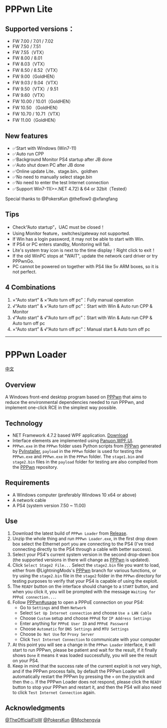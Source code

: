 # PPPwn Lite

## Supported versions：
- FW 7.00 / 7.01 / 7.02
- FW 7.50 / 7.51
- FW 7.55（VTX）
- FW 8.00 / 8.01
- FW 8.03（VTX）
- FW 8.50 / 8.52（VTX）
- FW 9.00（GoldHEN）
- FW 9.03 / 9.04（VTX）
- FW 9.50（VTX）/ 9.51
- FW 9.60（VTX）
- FW 10.00 / 10.01（GoldHEN）
- FW 10.50 （GoldHEN）
- FW 10.70 / 10.71（VTX）
- FW 11.00（GoldHEN）

## New features
- ✅Start with Windows (Win7-11)
- ✅Auto run CPP
- ✅Background Monitor PS4 startup after JB done
- ✅Auto shut down PC after JB done
- ✅Online update Lite、stage.bin、goldhen
- ✅No need to manually select stage.bin
- ✅No need to enter the test Internet connection
- ✅Support Win7-11(>=.NET 4.72) & 64 or 32bit（Tested）

Special thanks to @PokersKun @theflow0 @xfangfang

## Tips
- Check“Auto startup”，UAC must be closed！
- Using Monitor feature，switches/gateway not supported.
- If Win has a login password, it may not be able to start with Win.
- If PS4 or PC enters standby, Monitoring will fail.
- Lite's system tray icon is next to the time display！Right click to exit！
- If the old WinPC stops at "WAIT", update the network card driver or try PPPwnGo.
- PC cannot be powered on together with PS4 like 5v ARM boxes, so it is not perfect.

## 4 Combinations
1. ×“Auto start” & ×“Auto turn off pc”：Fully manual operation
2. √“Auto start” & ×“Auto turn off pc”：Start with Win & Auto run CPP & Monitor
3. √“Auto start” & √“Auto turn off pc”：Start with Win & Auto run CPP & Auto turn off pc
4. ×“Auto start” & √“Auto turn off pc”：Manual start & Auto turn off pc

----------------------------------------------------------------------------


# PPPwn Loader
[中文](README_CN.md)
## Overview
A Windows front-end desktop program based on [PPPwn](https://github.com/TheOfficialFloW/PPPwn) that aims to reduce the environmental dependencies needed to run PPPwn, and implement one-click RCE in the simplest way possible.
## Technology
- NET Framework 4.7.2 based WPF application. [Download](https://go.microsoft.com/fwlink/?linkid=863265)
- Interface elements are implemented using [Panuon.WPF.UI](https://github.com/Panuon/Panuon.WPF.UI).
- `PPPwn.exe` in the `PPPwn` folder uses Python scripts from [PPPwn](https://github.com/TheOfficialFloW/PPPwn) generated by [PyInstaller](https://pyinstaller.org), `payload` in the `PPPwn` folder is used for testing the `PPPwn.exe` and `PPPwn.exe` in the `PPPwn` folder. The `stage1.bin` and `stage2.bin` files in the `payload` folder for testing are also compiled from the [PPPwn](https://github.com/TheOfficialFloW/PPPwn) repository.
## Requirements
- A Windows computer (preferably Windows 10 x64 or above)
- A network cable
- A PS4 (system version 7.50 ~ 11.00)
## Use
1. Download the latest build of `PPPwn Loader` from [Release](https://github.com/PokersKun/PPPwn-Loader/releases).
2. Unzip the whole thing and run `PPPwn Loader.exe`, in the first drop down box select the Ethernet port you are connecting to the PS4 (I've tried connecting directly to the PS4 through a cable with better success).
3. Select your PS4's current system version in the second drop-down box (the supported versions in there will change as [PPPwn](https://github.com/TheOfficialFloW/PPPwn) is updated).
4. Click `Select Stage2 File...` Select the `stage2.bin` file you want to load, either from @LightningMods's [PPPwn](https://github.com/LightningMods/PPPwn/releases) branch for various functions, or try using the `stage2.bin` file in the `stage2` folder in the `PPPwn` directory for testing purposes to verify that your PS4 is capable of using the exploit.
5. The `READY` button on the interface should change to a `START` button, and when you click it, you will be prompted with the message `Waiting for PPPoE connection...`.
6. Follow [PPPwn#usage](https://github.com/TheOfficialFloW/PPPwn?tab=readme-ov-file#usage) to open a PPPoE connection on your PS4:
    - Go to `Settings` and then `Network`
    - Select `Set Up Internet connection` and choose `Use a LAN Cable`
    - Choose `Custom` setup and choose `PPPoE` for `IP Address Settings`
    - Enter anything for `PPPoE User ID` and `PPPoE Password`
    - Choose `Automatic` for `DNS Settings` and `MTU Settings`
    - Choose `Do Not Use` for `Proxy Server`
    - Click `Test Internet Connection` to communicate with your computer
7. At this point you will see a change in the `PPPwn Loader` interface, it will start to run PPPwn, please be patient and wait for the result, if it finally shows `Done` it means it was loaded successfully, you will see the result on your PS4.
8. Keep in mind that the success rate of the current exploit is not very high, and if the PPPwn process fails, by default the PPPwn Loader will automatically restart the PPPwn by pressing the `×` on the joystick and then the `○`. If the PPPwn Loader does not respond, please click the `READY` button to stop your PPPwn and restart it, and then the PS4 will also need to click `Test Internet Connection` again.
## Acknowledgments
[@TheOfficialFloW](https://github.com/TheOfficialFloW)
[@PokersKun](https://github.com/PokersKun/PPPwn-Loader)
[@Mochengvia](https://github.com/Mochengvia)